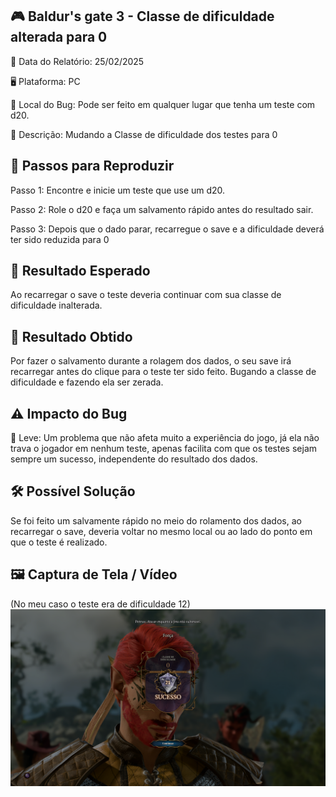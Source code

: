 ## 🎮 Baldur's gate 3 - Classe de dificuldade alterada para 0

📅 Data do Relatório: 25/02/2025

🖥️ Plataforma: PC

📍 Local do Bug: Pode ser feito em qualquer lugar que tenha um teste com d20.

📝 Descrição: Mudando a Classe de dificuldade dos testes para 0

## 🔄 Passos para Reproduzir 

Passo 1: Encontre e inicie um teste que use um d20.

Passo 2: Role o d20 e faça um salvamento rápido antes do resultado sair. 

Passo 3: Depois que o dado parar, recarregue o save e a dificuldade deverá ter sido reduzida para 0

## 🎯 Resultado Esperado 

Ao recarregar o save o teste deveria continuar com sua classe de dificuldade inalterada.
## 🚨 Resultado Obtido 

Por fazer o salvamento durante a rolagem dos dados, o seu save irá recarregar antes do clique para o teste ter sido feito. Bugando a classe de dificuldade e fazendo ela ser zerada.  

## ⚠ Impacto do Bug 

🔹 Leve: Um problema que não afeta muito a experiência do jogo, já ela não trava o jogador em nenhum teste, apenas facilita com que os testes sejam sempre um sucesso, independente do resultado dos dados. 

## 🛠 Possível Solução 

Se foi feito um salvamente rápido no meio do rolamento dos dados, ao recarregar o save, deveria voltar no mesmo local ou ao lado do ponto em que o teste é realizado.  

## 🖼️ Captura de Tela / Vídeo 

(No meu caso o teste era de dificuldade 12)
![Bug do Baldur´s Gate 3](https://github.com/Pedr0-Raposo/Portfolio_Beta_Tester/blob/main/Bugs%20Relatados/imagens/%5BBG3%5D-Dado.png)



